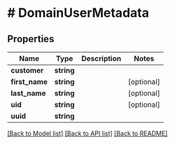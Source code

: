 # # DomainUserMetadata

## Properties

Name | Type | Description | Notes
------------ | ------------- | ------------- | -------------
**customer** | **string** |  |
**first_name** | **string** |  | [optional]
**last_name** | **string** |  | [optional]
**uid** | **string** |  | [optional]
**uuid** | **string** |  |

[[Back to Model list]](../../README.md#models) [[Back to API list]](../../README.md#endpoints) [[Back to README]](../../README.md)
